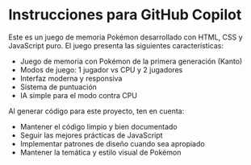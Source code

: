 # Instrucciones para GitHub Copilot

Este es un juego de memoria Pokémon desarrollado con HTML, CSS y JavaScript puro. El juego presenta las siguientes características:

- Juego de memoria con Pokémon de la primera generación (Kanto)
- Modos de juego: 1 jugador vs CPU y 2 jugadores
- Interfaz moderna y responsiva
- Sistema de puntuación
- IA simple para el modo contra CPU

Al generar código para este proyecto, ten en cuenta:
- Mantener el código limpio y bien documentado
- Seguir las mejores prácticas de JavaScript
- Implementar patrones de diseño cuando sea apropiado
- Mantener la temática y estilo visual de Pokémon
